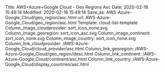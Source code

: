 Title: AWS+Azure+Google Cloud - Geo Regions Asc
Date: 2020-02-16 15:49:14
Modified: 2020-02-16 15:49:14
Save_as: AWS-Azure-Google_Cloud/geo_region/asc.html
url: AWS-Azure-Google_Cloud/geo_region/asc.html
Template: cloud-list-template
Column_image_cloudprovider: sort_icon_none.svg
Column_image_georegion: sort_icon_asc.svg
Column_image_continent: sort_icon_none.svg
Column_image_country: sort_icon_none.svg
Column_link_cloudprovider: /AWS-Azure-Google_Cloud/cloud_provider/asc.html
Column_link_georegion: /AWS-Azure-Google_Cloud/geo_region/desc.html
Column_link_continent: /AWS-Azure-Google_Cloud/continent/asc.html
Column_link_country: /AWS-Azure-Google_Cloud/display_countries/asc.html